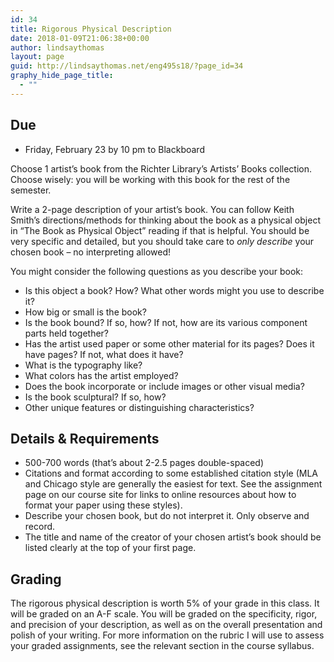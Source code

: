 ```yaml
---
id: 34
title: Rigorous Physical Description
date: 2018-01-09T21:06:38+00:00
author: lindsaythomas
layout: page
guid: http://lindsaythomas.net/eng495s18/?page_id=34
graphy_hide_page_title:
  - ""
---
```

## Due

  * Friday, February 23 by 10 pm to Blackboard

Choose 1 artist’s book from the Richter Library’s Artists’ Books collection. Choose wisely: you will be working with this book for the rest of the semester.

Write a 2-page description of your artist’s book. You can follow Keith Smith’s directions/methods for thinking about the book as a physical object in “The Book as Physical Object” reading if that is helpful. You should be very specific and detailed, but you should take care to _only_ _describe_ your chosen book – no interpreting allowed!

You might consider the following questions as you describe your book:

  * Is this object a book? How? What other words might you use to describe it?
  * How big or small is the book?
  * Is the book bound? If so, how? If not, how are its various component parts held together?
  * Has the artist used paper or some other material for its pages? Does it have pages? If not, what does it have?
  * What is the typography like?
  * What colors has the artist employed?
  * Does the book incorporate or include images or other visual media?
  * Is the book sculptural? If so, how?
  * Other unique features or distinguishing characteristics?

## Details & Requirements

  * 500-700 words (that’s about 2-2.5 pages double-spaced)
  * Citations and format according to some established citation style (MLA and Chicago style are generally the easiest for text. See the assignment page on our course site for links to online resources about how to format your paper using these styles).
  * Describe your chosen book, but do not interpret it. Only observe and record.
  * The title and name of the creator of your chosen artist’s book should be listed clearly at the top of your first page.

## Grading

The rigorous physical description is worth 5% of your grade in this class. It will be graded on an A-F scale. You will be graded on the specificity, rigor, and precision of your description, as well as on the overall presentation and polish of your writing. For more information on the rubric I will use to assess your graded assignments, see the relevant section in the course syllabus.